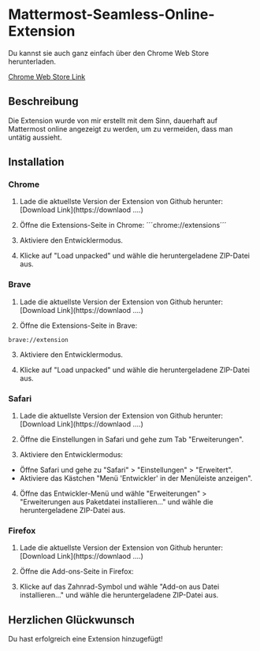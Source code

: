 # Mattermost-Seamless-Online-Extension

Du kannst sie auch ganz einfach über den Chrome Web Store herunterladen.

[Chrome Web Store Link](https://blabliblub)

## Beschreibung
Die Extension wurde von mir erstellt mit dem Sinn, dauerhaft auf Mattermost online angezeigt zu werden,
um zu vermeiden, dass man untätig aussieht.

## Installation

### Chrome
1. Lade die aktuellste Version der Extension von Github herunter:
   [Download Link](https://downlaod ....)

2. Öffne die Extensions-Seite in Chrome:
    ´´´chrome://extensions´´´

3. Aktiviere den Entwicklermodus.

4. Klicke auf "Load unpacked" und wähle die heruntergeladene ZIP-Datei aus.

### Brave
1. Lade die aktuellste Version der Extension von Github herunter:
[Download Link](https://downlaod ....)

2. Öffne die Extensions-Seite in Brave:
   
```brave://extension``` 

3. Aktiviere den Entwicklermodus.

4. Klicke auf "Load unpacked" und wähle die heruntergeladene ZIP-Datei aus.

### Safari
1. Lade die aktuellste Version der Extension von Github herunter:
[Download Link](https://downlaod ....)

2. Öffne die Einstellungen in Safari und gehe zum Tab "Erweiterungen".

3. Aktiviere den Entwicklermodus:
- Öffne Safari und gehe zu "Safari" > "Einstellungen" > "Erweitert".
- Aktiviere das Kästchen "Menü 'Entwickler' in der Menüleiste anzeigen".

4. Öffne das Entwickler-Menü und wähle "Erweiterungen" > "Erweiterungen aus Paketdatei installieren..." und wähle die heruntergeladene ZIP-Datei aus.

### Firefox
1. Lade die aktuellste Version der Extension von Github herunter:
[Download Link](https://downlaod ....)

2. Öffne die Add-ons-Seite in Firefox:

3. Klicke auf das Zahnrad-Symbol und wähle "Add-on aus Datei installieren..." und wähle die heruntergeladene ZIP-Datei aus.

## Herzlichen Glückwunsch

Du hast erfolgreich eine Extension hinzugefügt!
